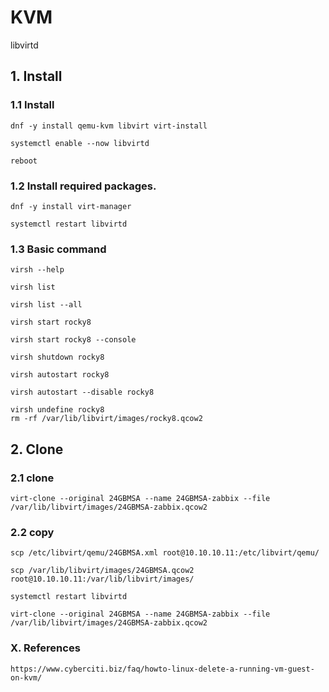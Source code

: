 # KVM
libvirtd

## 1. Install

### 1.1 Install

    dnf -y install qemu-kvm libvirt virt-install
    
    systemctl enable --now libvirtd
    
    reboot
            
### 1.2 Install required packages.

    dnf -y install virt-manager
    
    systemctl restart libvirtd


### 1.3 Basic command

    virsh --help
    
    virsh list
    
    virsh list --all
    
    virsh start rocky8
    
    virsh start rocky8 --console
    
    virsh shutdown rocky8
       
    virsh autostart rocky8
    
    virsh autostart --disable rocky8
    
    virsh undefine rocky8
    rm -rf /var/lib/libvirt/images/rocky8.qcow2

## 2. Clone

### 2.1 clone

    virt-clone --original 24GBMSA --name 24GBMSA-zabbix --file /var/lib/libvirt/images/24GBMSA-zabbix.qcow2
    
### 2.2 copy

    scp /etc/libvirt/qemu/24GBMSA.xml root@10.10.10.11:/etc/libvirt/qemu/
    
    scp /var/lib/libvirt/images/24GBMSA.qcow2 root@10.10.10.11:/var/lib/libvirt/images/
    
    systemctl restart libvirtd
    
    virt-clone --original 24GBMSA --name 24GBMSA-zabbix --file /var/lib/libvirt/images/24GBMSA-zabbix.qcow2

### X. References

    https://www.cyberciti.biz/faq/howto-linux-delete-a-running-vm-guest-on-kvm/
